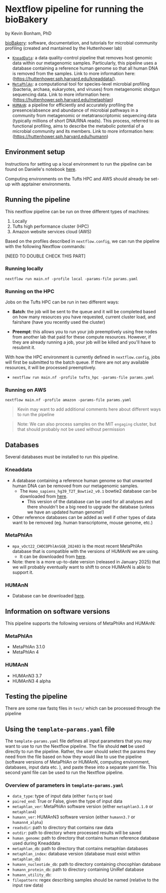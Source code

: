 # Nextflow pipeline for running the bioBakery

by Kevin Bonham, PhD 

[bioBakery](https://github.com/biobakery): software, documentation, and tutorials for microbial community profiling (created and mantained by the Huttenhower lab)

- [`KneadData`](https://github.com/biobakery/kneaddata): a data quality-control pipeline that removes host genomic data within our metagenomic samples. Particularly, this pipeline uses a database containing a reference human genome so that all human DNA is removed from the samples. Link to more information here: (https://huttenhower.sph.harvard.edu/kneaddata/).
- [`MetaPhlAn`](https://github.com/biobakery/MetaPhlAn): a computational tool for species-level microbial profiling (bacteria, archaea, eukaryotes, and viruses) from metagenomic shotgun sequencing data. Link to more information here:(https://huttenhower.sph.harvard.edu/metaphlan)
- [`HUMAnN`](https://github.com/biobakery/humann): a pipeline for efficiently and accurately profiling the presence/absence and abundance of microbial pathways in a community from metagenomic or metatranscriptomic sequencing data (typically millions of short DNA/RNA reads). This process, referred to as functional profiling, aims to describe the metabolic potential of a microbial community and its members. Link to more information here:(https://huttenhower.sph.harvard.edu/humann)

## Environment setup
Instructions for setting up a local environment to run the pipeline can be found on Danielle's notebook [here](https://github.com/BonhamLab/daniellepinto/blob/main/PeriodicMeetings/2025-06-17.md#danielles-personal-notes). 

Computing environments on the Tufts HPC and AWS should already be set-up with apptainer environments.

## Running the pipeline
This nextflow pipeline can be run on three different types of machines: 
1) Locally
2) Tufts high performance cluster (HPC)
3) Amazon website services cloud (AWS)

Based on the profiles described in `nextflow.config`, we can run the pipeline with the following Nextflow commands:

[NEED TO DOUBLE CHECK THIS PART]
### Running locally
`nextflow run main.nf -profile local -params-file params.yaml` 

### Running on the HPC
Jobs on the Tufts HPC can be run in two different ways:
- **Batch**: the job will be sent to the queue and it will be completed based on how many resources you have requested, current cluster load, and fairshare (have you recently used the cluster) 

- **Preempt**: this allows you to run your job preemptively using free nodes from another lab that paid for these compute resources. However, if they are already running a job, your job will be killed and you'll have to resubmit it.

With how the HPC environment is currently defined in `nextflow.config`, jobs will first be submitted to the batch queue. If there are not any available resources, it will be processed preemptively. 


- `nextflow run main.nf -profile tufts_hpc -params-file params.yaml` 

### Running on AWS
`nextflow main.nf -profile amazon -params-file params.yaml` 

> Kevin may want to add additional comments here about different ways to run the pipeline

> Note: We can also process samples on the MIT `engaging` cluster, but that should probably not be used without permission

## Databases
Several databases must be installed to run this pipeline. 

### Kneaddata
- A database containing a reference human genome so that unwanted human DNA can be removed from our metagenomic samples.
    - The `Homo_sapiens_hg39_T2T_Bowtie2_v0.1` bowtie2 database can be downloaded from [here](https://huttenhower.sph.harvard.edu/kneadData_databases/Homo_sapiens_hg39_T2T_Bowtie2_v0.1.tar.gz).
        - This version of the database can be used for all analyses and there shouldn't be a big need to upgrade the database (unless we have an updated human genome!)
- Other reference databases can be added as well if other types of data want to be removed (eg. human transcriptome, mouse genome, etc.)

### MetaPhlAn
- `mpa_vOct22_CHOCOPhlAnSGB_202403` is the most recent MetaPhlAn database that is compatible with the versions of HUMAnN we are using.
    - It can be downloaded from [here](http://cmprod1.cibio.unitn.it/biobakery4/metaphlan_databases/).
- Note: there is a more up-to-date version (released in January 2025) that we will probably eventually want to shift to once HUMAnN is able to support it.

### HUMAnN
- Database can be downloaded [here](http://cmprod1.cibio.unitn.it/databases/HUMAnN/).


## Information on software versions
This pipeline supports the following versions of MetaPhlAn and HUMAnN:
 
 ### MetaPhlAn
- MetaPhlAn 3.1.0
- MetaPhlAn 4

### HUMAnN
- HUMAnN3 3.7
- HUMAnN3 4 alpha

## Testing the pipeline
There are some raw fastq files in `test/` which can be processed through the pipeline

## Using the `template-params.yaml` file
The `template-params.yaml` file defines all input parameters that you may want to use to run the Nextflow pipeline. The file should **not** be used directly to run the pipeline. Rather, the user should select the params they need from the file based on how they would like to use the pipeline (software versions of MetaPhlAn or HUMAnN, computing environment, databases, input data etc. ), and paste these into a separate yaml file. This second yaml file can be used to run the Nextflow pipeline. 

### Overview of parameters in `template-params.yaml`
- `data_type`: type of input data (either `fastq` or `bam`)
- `paired_end`: True or False, given the type of input data
- `metaphlan_ver`: MetaPhlAn software version (either `metaphlan3.1.0` or `metaphlan4`)
- `humann_ver`: HUMAnN3 software version (either `humann3.7` or `humann4_alpha`)
- `readsdir`: path to directory that contains raw data 
- `outdir`: path to directory where processed results will be saved
- `human_genome`: path to directory that contains human reference database used during Kneaddata 
- `metaphlan_db`: path to directory that contains metaphlan databases
- `metaphlan_index`: database version (database must exist within `metaphlan_db`)
- `humann_nucleotide_db`: path to directory containing chocophlan database
- `humann_protein_db`: path to directory containing UniRef database
- `humann_utility_db`: 
- `filepattern`: regex describing samples should be named (relative to the input raw data)
